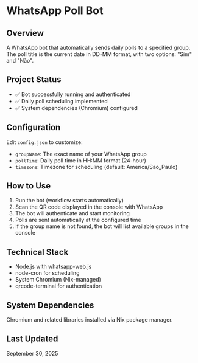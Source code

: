 # WhatsApp Poll Bot

## Overview
A WhatsApp bot that automatically sends daily polls to a specified group. The poll title is the current date in DD-MM format, with two options: "Sim" and "Não".

## Project Status
- ✅ Bot successfully running and authenticated
- ✅ Daily poll scheduling implemented
- ✅ System dependencies (Chromium) configured

## Configuration
Edit `config.json` to customize:
- `groupName`: The exact name of your WhatsApp group
- `pollTime`: Daily poll time in HH:MM format (24-hour)
- `timezone`: Timezone for scheduling (default: America/Sao_Paulo)

## How to Use
1. Run the bot (workflow starts automatically)
2. Scan the QR code displayed in the console with WhatsApp
3. The bot will authenticate and start monitoring
4. Polls are sent automatically at the configured time
5. If the group name is not found, the bot will list available groups in the console

## Technical Stack
- Node.js with whatsapp-web.js
- node-cron for scheduling
- System Chromium (Nix-managed)
- qrcode-terminal for authentication

## System Dependencies
Chromium and related libraries installed via Nix package manager.

## Last Updated
September 30, 2025
